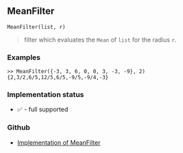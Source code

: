 ## MeanFilter

```
MeanFilter(list, r)
```

> filter which evaluates the `Mean` of `list` for the radius `r`. 
 

### Examples

```
>> MeanFilter({-3, 3, 6, 0, 0, 3, -3, -9}, 2) 
{2,3/2,6/5,12/5,6/5,-9/5,-9/4,-3} 
```






### Implementation status

* &#x2705; - full supported

### Github

* [Implementation of MeanFilter](https://github.com/axkr/symja_android_library/blob/master/symja_android_library/matheclipse-core/src/main/java/org/matheclipse/core/builtin/FilterFunctions.java#L82) 

